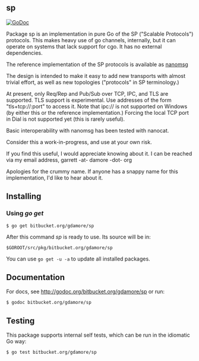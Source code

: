 ## sp

[![GoDoc](https://godoc.org/bitbucket.org/gdamore/sp?status.png)](https://godoc.org/bitbucket.org/gdamore/sp)

Package sp is an implementation in pure Go of the SP ("Scalable Protocols")
protocols.  This makes heavy use of go channels, internally, but it can
operate on systems that lack support for cgo.  It has no external dependencies.

The reference implementation of the SP protocols is available as [nanomsg](http://www.nanomsg.org)
 
The design is intended to make it easy to add new transports with almost
trivial effort, as well as new topologies ("protocols" in SP terminology.)

At present, only Req/Rep and Pub/Sub over TCP, IPC, and TLS are supported.
TLS support is experimental.  Use addresses of the form "tls+tcp://<host>:port"
to access it.  Note that ipc:// is not supported on Windows (by either this
or the reference implementation.)  Forcing the local TCP port in Dial
is not supported yet (this is rarely useful).

Basic interoperability with nanomsg has been tested with nanocat.

Consider this a work-in-progress, and use at your own risk.

If you find this useful, I would appreciate knowing about it.  I can be reached
via my email address, garrett -at- damore -dot- org

Apologies for the crummy name.  If anyone has a snappy name for this
implementation, I'd like to hear about it.

## Installing

### Using *go get*

    $ go get bitbucket.org/gdamore/sp

After this command *sp* is ready to use. Its source will be in:

    $GOROOT/src/pkg/bitbucket.org/gdamore/sp

You can use `go get -u -a` to update all installed packages.

## Documentation

For docs, see http://godoc.org/bitbucket.org/gdamore/sp or run:

    $ godoc bitbucket.org/gdamore/sp

## Testing

This package supports internal self tests, which can be run in
the idiomatic Go way:

    $ go test bitbucket.org/gdamore/sp

